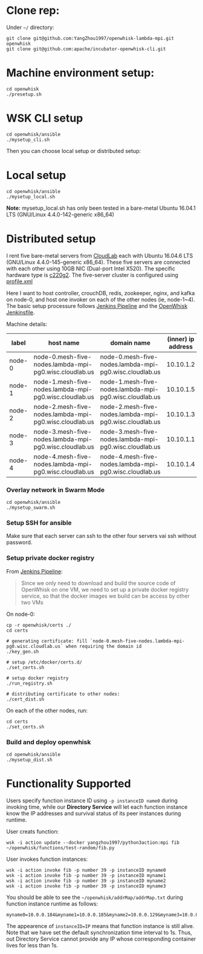 <!--# OpenWhisk with Messaging enhanced-->

# Clone rep:
Under `~/` directory: 
```
git clone git@github.com:YangZhou1997/openwhisk-lambda-mpi.git openwhisk
git clone git@github.com:apache/incubator-openwhisk-cli.git
```

# Machine environment setup: 
```
cd openwhisk
./presetup.sh
```

# WSK CLI setup 
```
cd openwhisk/ansible
./mysetup_cli.sh
```

Then you can choose local setup or distributed setup:  

# Local setup 
``` 
cd openwhisk/ansible
./mysetup_local.sh
```

**Note:** mysetup\_local.sh has only been tested in a bare-metal Ubuntu 16.04.1 LTS (GNU/Linux 4.4.0-142-generic x86\_64)

# Distributed setup
I rent five bare-metal servers from [CloudLab](https://www.cloudlab.us/) each with Ubuntu 16.04.6 LTS (GNU/Linux 4.4.0-145-generic x86_64). 
These five servers are connected with each other using 10GB NIC (Dual-port Intel X520). 
The specific hardware type is [c220g2](http://docs.cloudlab.us/hardware.html#%28part._cloudlab-wisconsin%29). 
The five-server cluster is configured using [profile.xml](profile.xml)

Here I want to host controller, crouchDB, redis, zookeeper, nginx, and kafka on node-0, and host one invoker on each of the other nodes (ie, node-1~4).
The basic setup processure follows [Jenkins Pipeline](https://cwiki.apache.org/confluence/display/OPENWHISK/How+to+maintain+the+Jenkins+pipeline+for+OpenWhisk) and the [OpenWhisk Jenkinsfile](https://github.com/apache/incubator-openwhisk/blob/master/Jenkinsfile). 

Machine details: 

| label | host name | domain name | (inner) ip address |
| --- | --- | --- | --- |
| node-0 | node-0.mesh-five-nodes.lambda-mpi-pg0.wisc.cloudlab.us | node-0.mesh-five-nodes.lambda-mpi-pg0.wisc.cloudlab.us | 10.10.1.2 |
| node-1 | node-1.mesh-five-nodes.lambda-mpi-pg0.wisc.cloudlab.us | node-1.mesh-five-nodes.lambda-mpi-pg0.wisc.cloudlab.us | 10.10.1.5 |
| node-2 | node-2.mesh-five-nodes.lambda-mpi-pg0.wisc.cloudlab.us | node-2.mesh-five-nodes.lambda-mpi-pg0.wisc.cloudlab.us | 10.10.1.3 |
| node-3 | node-3.mesh-five-nodes.lambda-mpi-pg0.wisc.cloudlab.us | node-3.mesh-five-nodes.lambda-mpi-pg0.wisc.cloudlab.us | 10.10.1.1 |
| node-4 | node-4.mesh-five-nodes.lambda-mpi-pg0.wisc.cloudlab.us | node-4.mesh-five-nodes.lambda-mpi-pg0.wisc.cloudlab.us | 10.10.1.4 |

### Overlay network in Swarm Mode
```
cd openwhisk/ansible
./mysetup_swarm.sh
```

### Setup SSH for ansible
Make sure that each server can ssh to the other four servers vai ssh without password. 

### Setup private docker registry
From [Jenkins Pipeline](https://cwiki.apache.org/confluence/display/OPENWHISK/How+to+maintain+the+Jenkins+pipeline+for+OpenWhisk): 
> Since we only need to download and build the source code of OpenWhisk on one VM, we need to set up a private docker registry service, so that the docker images we build can be access by other two VMs

On node-0:
```
cp -r openwhisk/certs ./
cd certs

# generating certificate: fill `node-0.mesh-five-nodes.lambda-mpi-pg0.wisc.cloudlab.us` when requiring the domain id
./key_gen.sh

# setup /etc/docker/certs.d/
./set_certs.sh

# setup docker registry
./run_registry.sh

# distributing certificate to other nodes:
./cert_dist.sh
```

On each of the other nodes, run: 
```
cd certs
./set_certs.sh
```

### Build and deploy openwhisk
```
cd openwhisk/ansible
./mysetup_dist.sh
```


# Functionality Supported

Users specify function instance ID using ```-p instanceID name0``` during invoking time, 
while our **Directory Service** will let each function instance know the IP addresses and survival status of its peer instances during runtime. 

User creats function: 
```
wsk -i action update --docker yangzhou1997/python3action:mpi fib ~/openwhisk/functions/test-random/fib.py
```
User invokes function instances:
```
wsk -i action invoke fib -p number 39 -p instanceID myname0
wsk -i action invoke fib -p number 39 -p instanceID myname1
wsk -i action invoke fib -p number 39 -p instanceID myname2
wsk -i action invoke fib -p number 39 -p instanceID myname3
```

You should be able to see the ```~/openwhisk/addrMap/addrMap.txt``` during function instance runtime as follows: 
```
myname0=10.0.0.184&myname1=10.0.0.185&myname2=10.0.0.129&myname3=10.0.0.112
```

The appearence of ```instanceID=IP``` means that function instance is still alive. 
Note that we have set the default synchronization time interval to 1s. 
Thus, out Directory Service cannot provide any IP whose corresponding container lives for less than 1s. 
